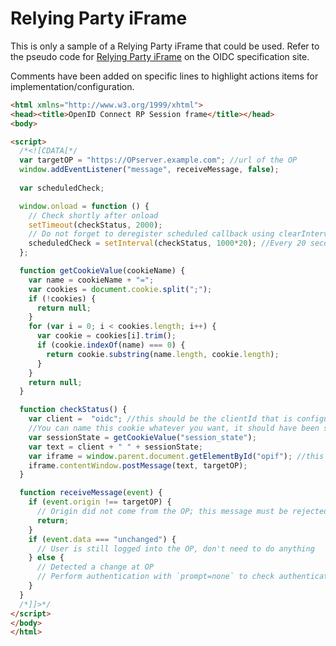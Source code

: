 # Relying Party iFrame

This is only a sample of a Relying Party iFrame that could be used. Refer to the pseudo code for 
[Relying Party iFrame](https://openid.net/specs/openid-connect-session-1_0.html#RPiframe) on the OIDC specification site.

Comments have been added on specific lines to highlight actions items for implementation/configuration.

```html
<html xmlns="http://www.w3.org/1999/xhtml">
<head><title>OpenID Connect RP Session frame</title></head>
<body>

<script>
  /*<![CDATA[*/
  var targetOP = "https://OPserver.example.com"; //url of the OP
  window.addEventListener("message", receiveMessage, false);
  
  var scheduledCheck;

  window.onload = function () {
    // Check shortly after onload
    setTimeout(checkStatus, 2000);
    // Do not forget to deregister scheduled callback using clearInterval(checkStatus)
    scheduledCheck = setInterval(checkStatus, 1000*20); //Every 20 seconds
  };

  function getCookieValue(cookieName) {
    var name = cookieName + "=";
    var cookies = document.cookie.split(";");
    if (!cookies) {
      return null;
    }
    for (var i = 0; i < cookies.length; i++) {
      var cookie = cookies[i].trim();
      if (cookie.indexOf(name) === 0) {
        return cookie.substring(name.length, cookie.length);
      }
    }
    return null;
  }

  function checkStatus() {
    var client =  "oidc"; //this should be the clientId that is configured on the OP
    //You can name this cookie whatever you want, it should have been stored in a cookie after the Authentication response so it is accessible here
    var sessionState = getCookieValue("session_state"); 
    var text = client + " " + sessionState;
    var iframe = window.parent.document.getElementById("opif"); //this should be the id of the OP iframe you set when including them on the main page
    iframe.contentWindow.postMessage(text, targetOP);
  }

  function receiveMessage(event) {
    if (event.origin !== targetOP) {
      // Origin did not come from the OP; this message must be rejected
      return;
    }
    if (event.data === "unchanged") {
      // User is still logged into the OP, don't need to do anything
    } else {
      // Detected a change at OP
      // Perform authentication with `prompt=none` to check authentication status
    }
  }
  /*]]>*/
</script>
</body>
</html>
```
